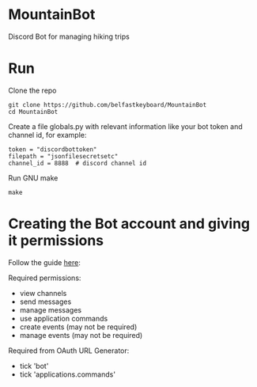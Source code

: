 # MountainBot
Discord Bot for managing hiking trips

# Run

Clone the repo
```
git clone https://github.com/belfastkeyboard/MountainBot
cd MountainBot
```

Create a file globals.py with relevant information like your bot token and channel id, for example:


```
token = "discordbottoken"
filepath = "jsonfilesecretsetc"
channel_id = 8888  # discord channel id
```

Run GNU make
```
make
```

# Creating the Bot account and giving it permissions
Follow the guide [here](https://discordpy.readthedocs.io/en/stable/discord.html):

Required permissions:

- view channels
- send messages
- manage messages
- use application commands
- create events (may not be required)
- manage events (may not be required)

Required from OAuth URL Generator:
- tick 'bot'
- tick 'applications.commands'
